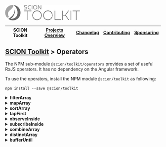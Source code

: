 <a href="/README.md"><img src="/resources/branding/scion-toolkit-banner.svg" height="50" alt="SCION Toolkit"></a>

| SCION Toolkit | [Projects Overview][menu-projects-overview] | [Changelog][menu-changelog] | [Contributing][menu-contributing] | [Sponsoring][menu-sponsoring] |  
| --- | --- | --- | --- | --- |

## [SCION Toolkit][menu-home] > Operators

The NPM sub-module `@scion/toolkit/operators` provides a set of useful RxJS operators. It has no dependency on the Angular framework.

To use the operators, install the NPM module `@scion/toolkit` as following:

```
npm install --save @scion/toolkit
```

<details>
  <summary><strong>filterArray</strong></summary>

Filters items in the source array and emits an array with items satisfying given predicate.

```typescript
import { filterArray } from '@scion/toolkit/operators';
of(['a', 'b', 'c'])
  .pipe(filterArray(item => item === 'b'))
  .subscribe(items => {
    console.log(items); // prints ['b']
  });
```

</details>

<details>
  <summary><strong>mapArray</strong></summary>

Maps each element in the source array to its mapped value.

```typescript
import { mapArray } from '@scion/toolkit/operators';

const persons = [
  {name: 'John', age: 42},
  {name: 'Anna', age: 38},
  {name: 'Jack', age: 25},
];

of(persons)
  .pipe(mapArray(person => person.name))
  .subscribe((names: string[]) => {
    console.log(names); // prints ['John', 'Anna', 'Jack']
  });
```

</details>

<details>
  <summary><strong>sortArray</strong></summary>

Sorts items in the source array and emits an array with those items sorted.

```typescript
import { sortArray } from '@scion/toolkit/operators';

const persons = [
  {name: 'John', age: 42},
  {name: 'Anna', age: 38},
  {name: 'Jack', age: 25},
];

of(persons)
  .pipe(sortArray((person1, person2) => person1.age - person2.age))
  .subscribe(persons => {
    console.log(persons); // prints [{name: 'Jack', age: 25}, {name: 'Anna', age: 38}, {name: 'John', age: 42}]
  });
```

</details>

<details>
  <summary><strong>tapFirst</strong></summary>

Executes a tap-function for the first perculating value.

```typescript
import { tapFirst } from '@scion/toolkit/operators';
of('a', 'b', 'c')
  .pipe(tapFirst(firstItem => console.log(firstItem))) // prints 'a'
  .subscribe(items => {
    ...
  });
```

</details>

<details>
  <summary><strong>observeInside</strong></summary>

Mirrors the source Observable, but runs downstream operators (operators below the `observeInside` operator) and subscription handlers (next, error, complete) inside the given execution context.

This operator is particularly useful in Angular applications to run downstream operators inside or outside the Angular zone, as following: `observeInside(continueFn => ngzone.run(continueFn))`.

```typescript
import { tapFirst } from '@scion/toolkit/operators';
import { interval } from 'rxjs';

// Code running outside Angular

interval(1000) // Observable creation outside Angular
  .pipe(
    tap(() => ...), // outside Angular
    tap(() => ...), // outside Angular
    observeInside(continueFn => zone.run(continueFn)),
    tap(() => ...), // inside Angular
  )
  .subscribe(
    value => ..., // inside Angular 
    error => ..., // inside Angular
    () => ... // inside Angular
  );
```

This operator is similar to RxJS's `observeOn` operator, but instead of a scheduler, it accepts an executor. An executor is a function to create an execution context in which downstream operators are then executed. The function is called with a single argument, a function to continue the execution chain.

</details>

<details>
  <summary><strong>subscribeInside</strong></summary>

Mirrors the source Observable, but uses the given execution context to subscribe/unsubscribe to the source. It further runs all operators of the execution chain (operators above and below the `subscribeInside` operator) as well as subscription handlers (next, error, complete) in the given context.

Unlike `observeInside` operator, the `subscribeInside` also acts upstream. By using the `observeInside` operator after the `subscribeInside`, you can change the execution context for downstream operators.

This operator is particularly useful in Angular applications to subscribe to the source inside or outside the Angular zone, as following: `subscribeInside(continueFn => ngzone.run(continueFn))`.

```typescript
import { tapFirst } from '@scion/toolkit/operators';
import { interval } from 'rxjs';

// Code running outside Angular 

interval(1000) // Observable creation inside Angular
  .pipe(
    tap(() => ...), // inside Angular
    tap(() => ...), // inside Angular
    subscribeInside(continueFn => zone.run(continueFn)),
    tap(() => ...), // inside Angular
  )
  .subscribe(
    value => ..., // inside Angular 
    error => ..., // inside Angular
    () => ... // inside Angular
  );
```

This operator is similar to RxJS's `subscribeOn` operator, but instead of a scheduler, it accepts an executor. An executor is a function to create an execution context in which upstream and downstream operators are then executed. The function is called with a single argument, a function to continue the execution chain.

</details>

<details>
  <summary><strong>combineArray</strong></summary>

Combines the Observables contained in the source array by applying `combineLatest`, emitting an array with the latest value of each Observable of the source array. Combines only the Observables of the most recently emitted array.

> Each time the source emits an array of Observables, combines its Observables by subscribing to each of them, cancelling any subscription of a previous source emission.

```typescript
import { combineArray } from '@scion/toolkit/operators';
import { interval } from 'rxjs';
import { map, take } from 'rxjs/operators';

interval(100)
  .pipe(
    map(i => [
      interval(30).pipe(map(ii => [`A(${i};${ii})`, `B(${i};${ii})`])),
      interval(70).pipe(map(ii => [`C(${i};${ii})`])),
    ]),
    combineArray(),
    take(4),
  )
  .subscribe(value => {
    console.log(value);
  });
```
The snippet above prints the following output to the console:
```console
['A(0;1)', 'B(0;1)', 'C(0;0)']
['A(0;2)', 'B(0;2)', 'C(0;0)']
['A(1;1)', 'B(1;1)', 'C(1;0)']
['A(1;2)', 'B(1;2)', 'C(1;0)']
```

</details>

<details>
  <summary><strong>distinctArray</strong></summary>

Removes duplicates of elements in the source array.

```typescript
import { distinctArray } from '@scion/toolkit/operators';
import { of } from 'rxjs';

of(['a', 'b', 'a', 'e', 'b', 'd'])
  .pipe(distinctArray())
  .subscribe(value => {
    console.log(value);
  });
```
The snippet above prints the following output to the console:
```console
['a', 'b', 'e', 'd']
```

</details>

<details>
  <summary><strong>bufferUntil</strong></summary>

Buffers the source Observable values until `closingNotifier$` notifier resolves, emits or completes.

Once closed the buffer, emits buffered values as separate emission per buffered value, in the order as collected.
After that, mirrors the source Observable, i.e., emits values as they arrive.

Unlike `bufferWhen` RxJS operator, the buffer is not re-opened once closed.

```typescript
import { bufferUntil } from '@scion/toolkit/operators';
import { Subject } from 'rxjs';

const source$ = new Subject();
const notifier$ = new Subject();

source$
  .pipe(bufferUntil(notifier$))
  .subscribe(value => {
    console.log(value);
  });

// Emit A and B, then close the buffer, then emit C
console.log('before A');
source$.next('A');
console.log('after A');

console.log('before B');
source$.next('B');
console.log('after B');

console.log('before closing the buffer');
buffer$.complete();
console.log('after closing the buffer');

console.log('before C');
source$.next('C');
console.log('after C');  
```
The snippet above prints the following output to the console:
```console
'before A'
'after A'
'before B'
'after B'
'before closing the buffer'
'A'
'B'
'after closing the buffer'
'before C'
'C
'after C'
```

</details>

[menu-home]: /README.md
[menu-projects-overview]: /docs/site/projects-overview.md
[menu-changelog]: /docs/site/changelog/changelog.md
[menu-contributing]: /CONTRIBUTING.md
[menu-sponsoring]: /docs/site/sponsoring.md

